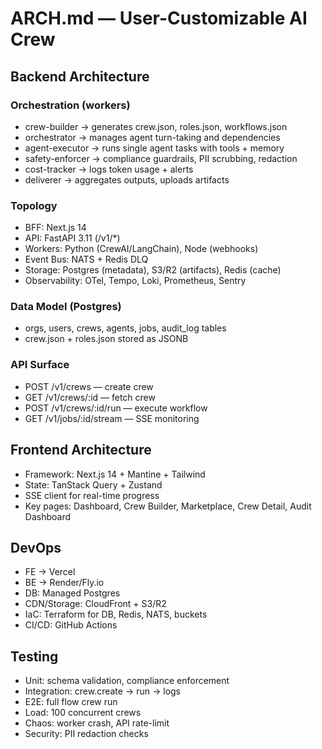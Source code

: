 # ARCH.md — User-Customizable AI Crew

## Backend Architecture

### Orchestration (workers)
- crew-builder → generates crew.json, roles.json, workflows.json
- orchestrator → manages agent turn-taking and dependencies
- agent-executor → runs single agent tasks with tools + memory
- safety-enforcer → compliance guardrails, PII scrubbing, redaction
- cost-tracker → logs token usage + alerts
- deliverer → aggregates outputs, uploads artifacts

### Topology
- BFF: Next.js 14
- API: FastAPI 3.11 (/v1/*)
- Workers: Python (CrewAI/LangChain), Node (webhooks)
- Event Bus: NATS + Redis DLQ
- Storage: Postgres (metadata), S3/R2 (artifacts), Redis (cache)
- Observability: OTel, Tempo, Loki, Prometheus, Sentry

### Data Model (Postgres)
- orgs, users, crews, agents, jobs, audit_log tables
- crew.json + roles.json stored as JSONB

### API Surface
- POST /v1/crews — create crew
- GET /v1/crews/:id — fetch crew
- POST /v1/crews/:id/run — execute workflow
- GET /v1/jobs/:id/stream — SSE monitoring

## Frontend Architecture
- Framework: Next.js 14 + Mantine + Tailwind
- State: TanStack Query + Zustand
- SSE client for real-time progress
- Key pages: Dashboard, Crew Builder, Marketplace, Crew Detail, Audit Dashboard

## DevOps
- FE → Vercel
- BE → Render/Fly.io
- DB: Managed Postgres
- CDN/Storage: CloudFront + S3/R2
- IaC: Terraform for DB, Redis, NATS, buckets
- CI/CD: GitHub Actions

## Testing
- Unit: schema validation, compliance enforcement
- Integration: crew.create → run → logs
- E2E: full flow crew run
- Load: 100 concurrent crews
- Chaos: worker crash, API rate-limit
- Security: PII redaction checks
